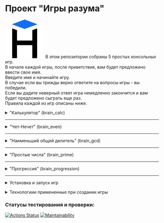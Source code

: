 # Проект "Игры разума"

[![Hexlet Ltd. logo](https://raw.githubusercontent.com/Hexlet/assets/master/images/hexlet_logo128.png)](https://ru.hexlet.io/?utm_source=github&utm_medium=link&utm_campaign=ru-test-assignments)
В этом репозитории собраны 5 простых консольных игр.<br> 
В начале каждой игры, после приветствия, вам будет предложено ввести свое имя.<br>
Введите имя и начинайте игру.<br>
В случае если вы трижды верно ответите на вопросы игры - вы победили.<br> 
Если вы дадите неверный ответ игра немедленно закончится и вам будет предложено сыграть еще раз.<br>
Правила каждой из игр описаны ниже.<br>

<details>
 <summary>"Калькулятор" (brain_calc)</summary>
 <br>Для запуска игры наберите brain-calc и нажмите клавишу "ENTER".
 <br>Так же игру можно запустить с помощью команды "make calc".
 <br>Программа предлагает вам решить простое выражение. Наберите ваш ответ на клавиатуре и нажмите клавишу "ENTER".
<p></p>
 <details>
    <summary>Пример успешной игры "Калькулятор: </summary>
    <p></p>
  
  [![brai-calc_victory](https://asciinema.org/a/KbrZvlJ0gAff8399X60H1NjuG.svg)](https://asciinema.org/a/KbrZvlJ0gAff8399X60H1NjuG)
 </details>
</details>
<hr></hr>

<details>
 <summary>"Чет-Нечет" (brain_even)</summary>
Для запуска игры наберите brain-even и нажмите клавишу "ENTER".
 <br>Так же игру можно запустить с помощью команды "make even".
 <br>Программа предлагает определить, является ли предлагаемое число четным, 
 <br>если вы считаете, что число четное наберите "yes", если нечетным, наберите "no".
 <br>После того как вы наберете на клавиатуре ваш ответ нажмите клавишу "ENTER".
<p></p>
 <details>
 <summary>Пример успешной игры: </summary>
  
  [![brai-calc_victory](https://asciinema.org/a/KbrZvlJ0gAff8399X60H1NjuG.svg)](https://asciinema.org/a/KbrZvlJ0gAff8399X60H1NjuG)
 </details>
</details>
<hr></hr>
 
 <details>
 <summary>"Наименьший общий делитель" (brain_gcd)</summary>
  <br>Для запуска игры наберите brain-gcd и нажмите клавишу "ENTER".
  <br>Так же игру можно запустить с помощью команды "make gcd".
  <br>Программа предлагает определить наименьший общий делитель двух чисел. 
  <br>Найденное решение наберите на клавиатуре и нажмите клавишу "ENTER".
<p></p>
 <details>
 <summary>Пример успешной игры: </summary>
  
 [![brain-gcd_victory](https://asciinema.org/a/2USkyJzQhILvKUodeYNLr2zZ8.svg)](https://asciinema.org/a/2USkyJzQhILvKUodeYNLr2zZ8)
 </details>
</details>
<hr></hr>

<details>
 <summary>"Простые числа" (brain_prime)</summary>
 <br>Для запуска игры наберите brain-prime и нажмите клавишу "ENTER".
 <br>Так же игру можно запустить с помощью команды "make prime".
 <br>Программа предлагает определить является ли предоставленное число простым, 
 <br>т.е делящимся без остатка только на себя или на 1, если вы считаете, что число простое,
 <br>то наберите "yes" если число не является простым, наберите "no".
 <p></p>
 <details>
 <summary>Пример успешной игры: </summary>
  
 [![brain-prime_victory](https://asciinema.org/a/JIZl2ajtPiOpZ0gU0UQIBntFn.svg)](https://asciinema.org/a/JIZl2ajtPiOpZ0gU0UQIBntFn)
 </details>
</details>
<hr></hr>

<details>
 <summary>"Прогрессия" (brain_progression)</summary>
 <br>Для запуска игры наберите brain-progression и нажмите клавишу "ENTER".
 <br>Так же игру можно запустить с помощью команды "make progression".
 <br>Программа выводит на экран последовательность чисел, являющихся 
 <br>арифметической прогрессией. В последовательности в произвольном месте,
 пропущено число, вам предстоит найти это число и набрать его на клавиатуре, затем нажмите клавишу "ENTER".
<p></p>
 <details>
 <summary>Пример успешной игры: </summary>
  
 [![brain-progression_victory](https://asciinema.org/a/ybRHleJe8rt0RJ5gjHUEdLVWd.svg)](https://asciinema.org/a/ybRHleJe8rt0RJ5gjHUEdLVWd)
 </details>
</details>
<hr></hr>
<p></p>
<p></p>

<details>
 <summary><h>Установка и запуск игр</h></summary>
  <br>После того как вы получили дистрибутив на свой компьютер выполните установку игр:
  <br>Войдите в директорию /python-project-49
  <br>Наберите на клавиатуре make build и нажмите клавишу "ENTER".
  <br>Наберите на клавиатуре make package-install и нажмите клавишу "ENTER".
  <br>Наберите на клавиатуре make install и нажмите клавишу "ENTER".
  <br>Можете начинать игру!</br>
</details>

<p></p>
<p></p>

<details>
 <summary>Технологиии примененные при создании игры</summary>
  <br>Игра написана на языке программирования Python (version 3.10.12)
  <br>Проверка кода выполнена с помощью ruff (version 0.8.2) 
  <br>Сборка пакета выполнена с помощью Poetry (version 1.8.3)
</details>



  ### Статусы тестирования и проверки:
[![Actions Status](https://github.com/epolval/python-project-49/actions/workflows/hexlet-check.yml/badge.svg)](https://github.com/epolval/python-project-49/actions)
[![Maintainability](https://api.codeclimate.com/v1/badges/6d09c7fb21da73098770/maintainability)](https://codeclimate.com/github/epolval/python-project-49/maintainability)

